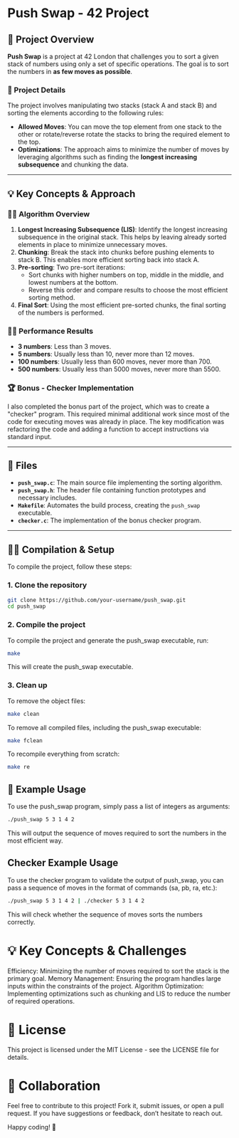 # Push Swap - 42 Project

## 🚀 Project Overview

**Push Swap** is a project at 42 London that challenges you to sort a given stack of numbers using only a set of specific operations. The goal is to sort the numbers in **as few moves as possible**.

### 📝 Project Details
The project involves manipulating two stacks (stack A and stack B) and sorting the elements according to the following rules:

- **Allowed Moves**: You can move the top element from one stack to the other or rotate/reverse rotate the stacks to bring the required element to the top.
- **Optimizations**: The approach aims to minimize the number of moves by leveraging algorithms such as finding the **longest increasing subsequence** and chunking the data.

---

## 💡 Key Concepts & Approach

### 🧑‍💻 Algorithm Overview

1. **Longest Increasing Subsequence (LIS)**: Identify the longest increasing subsequence in the original stack. This helps by leaving already sorted elements in place to minimize unnecessary moves.
2. **Chunking**: Break the stack into chunks before pushing elements to stack B. This enables more efficient sorting back into stack A.
3. **Pre-sorting**: Two pre-sort iterations:
   - Sort chunks with higher numbers on top, middle in the middle, and lowest numbers at the bottom.
   - Reverse this order and compare results to choose the most efficient sorting method.
4. **Final Sort**: Using the most efficient pre-sorted chunks, the final sorting of the numbers is performed.

### 🧑‍🔬 Performance Results

- **3 numbers**: Less than 3 moves.
- **5 numbers**: Usually less than 10, never more than 12 moves.
- **100 numbers**: Usually less than 600 moves, never more than 700.
- **500 numbers**: Usually less than 5000 moves, never more than 5500.

### 🏆 Bonus - Checker Implementation

I also completed the bonus part of the project, which was to create a "checker" program. This required minimal additional work since most of the code for executing moves was already in place. The key modification was refactoring the code and adding a function to accept instructions via standard input.

---

## 🔧 Files

- **`push_swap.c`**: The main source file implementing the sorting algorithm.
- **`push_swap.h`**: The header file containing function prototypes and necessary includes.
- **`Makefile`**: Automates the build process, creating the `push_swap` executable.
- **`checker.c`**: The implementation of the bonus checker program.

---

## 🧑‍🔧 Compilation & Setup

To compile the project, follow these steps:

### 1. Clone the repository
```bash
git clone https://github.com/your-username/push_swap.git
cd push_swap
```

### 2. Compile the project
To compile the project and generate the push_swap executable, run:
```bash
make
```
This will create the push_swap executable.

### 3. Clean up
To remove the object files:
```bash
make clean
```

To remove all compiled files, including the push_swap executable:
```bash
make fclean
```

To recompile everything from scratch:
```bash
make re
```

## 🧪 Example Usage
To use the push_swap program, simply pass a list of integers as arguments:

```bash
./push_swap 5 3 1 4 2
```
This will output the sequence of moves required to sort the numbers in the most efficient way.

## Checker Example Usage
To use the checker program to validate the output of push_swap, you can pass a sequence of moves in the format of commands (sa, pb, ra, etc.):

```bash
./push_swap 5 3 1 4 2 | ./checker 5 3 1 4 2
```
This will check whether the sequence of moves sorts the numbers correctly.

# 💡 Key Concepts & Challenges
Efficiency: Minimizing the number of moves required to sort the stack is the primary goal.
Memory Management: Ensuring the program handles large inputs within the constraints of the project.
Algorithm Optimization: Implementing optimizations such as chunking and LIS to reduce the number of required operations.

# 📄 License
This project is licensed under the MIT License - see the LICENSE file for details.

# 🤝 Collaboration
Feel free to contribute to this project! Fork it, submit issues, or open a pull request. If you have suggestions or feedback, don’t hesitate to reach out.

Happy coding! 🚀
